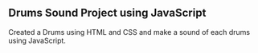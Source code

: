 ## Drums Sound Project using JavaScript

Created a Drums using HTML and CSS and make a sound of each drums using JavaScript.